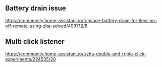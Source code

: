 ## Battery drain issue
https://community.home-assistant.io/t/insane-battery-drain-for-ikea-on-off-remote-using-zha-solved/499712/8

## Multi click listener
https://community.home-assistant.io/t/zha-double-and-triple-click-experiments/224535/20
